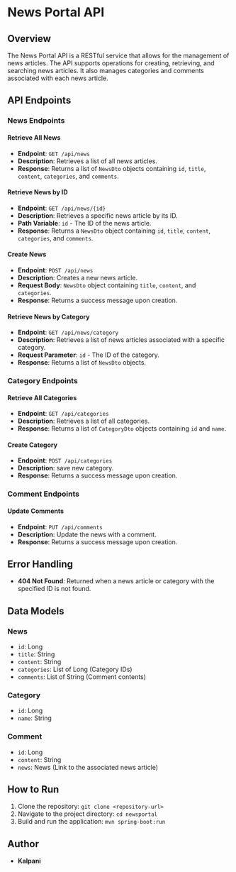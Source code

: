 # **News Portal API**

## **Overview**

The News Portal API is a RESTful service that allows for the management of news articles. The API supports operations for creating, retrieving, and searching news articles. It also manages categories and comments associated with each news article.

## **API Endpoints**

### **News Endpoints**

#### **Retrieve All News**

* **Endpoint**: `GET /api/news`  
* **Description**: Retrieves a list of all news articles.  
* **Response**: Returns a list of `NewsDto` objects containing `id`, `title`, `content`, `categories`, and `comments`.

#### **Retrieve News by ID**

* **Endpoint**: `GET /api/news/{id}`  
* **Description**: Retrieves a specific news article by its ID.  
* **Path Variable**: `id` \- The ID of the news article.  
* **Response**: Returns a `NewsDto` object containing `id`, `title`, `content`, `categories`, and `comments`.

#### **Create News**

* **Endpoint**: `POST /api/news`  
* **Description**: Creates a new news article.  
* **Request Body**: `NewsDto` object containing `title`, `content`, and `categories`.  
* **Response**: Returns a success message upon creation.

#### **Retrieve News by Category**

* **Endpoint**: `GET /api/news/category`  
* **Description**: Retrieves a list of news articles associated with a specific category.  
* **Request Parameter**: `id` \- The ID of the category.  
* **Response**: Returns a list of `NewsDto` objects.

### **Category Endpoints**

#### **Retrieve All Categories**

* **Endpoint**: `GET /api/categories`  
* **Description**: Retrieves a list of all categories.  
* **Response**: Returns a list of `CategoryDto` objects containing `id` and `name`.

#### **Create Category**

* **Endpoint**: `POST /api/categories`  
* **Description**: save new category.  
* **Response**: Returns a success message upon creation.

### **Comment Endpoints**

#### **Update Comments**

* **Endpoint**: `PUT /api/comments`  
* **Description**: Update the news with a comment.  
* **Response**: Returns a success message upon creation.

## **Error Handling**

* **404 Not Found**: Returned when a news article or category with the specified ID is not found.

## **Data Models**

### **News**

* `id`: Long  
* `title`: String  
* `content`: String  
* `categories`: List of Long (Category IDs)  
* `comments`: List of String (Comment contents)

### **Category**

* `id`: Long  
* `name`: String

### **Comment**

* `id`: Long  
* `content`: String  
* `news`: News (Link to the associated news article)

## **How to Run**

1. Clone the repository: `git clone <repository-url>`  
2. Navigate to the project directory: `cd newsportal`  
3. Build and run the application: `mvn spring-boot:run`

## **Author**

* **Kalpani** 

